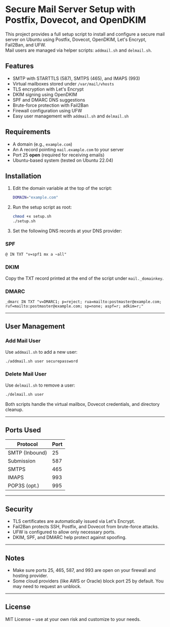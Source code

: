 # Secure Mail Server Setup with Postfix, Dovecot, and OpenDKIM

This project provides a full setup script to install and configure a secure mail server on Ubuntu using Postfix, Dovecot, OpenDKIM, Let's Encrypt, Fail2Ban, and UFW.  
Mail users are managed via helper scripts: `addmail.sh` and `delmail.sh`.

## Features

- SMTP with STARTTLS (587), SMTPS (465), and IMAPS (993)
- Virtual mailboxes stored under `/var/mail/vhosts`
- TLS encryption with Let's Encrypt
- DKIM signing using OpenDKIM
- SPF and DMARC DNS suggestions
- Brute-force protection with Fail2Ban
- Firewall configuration using UFW
- Easy user management with `addmail.sh` and `delmail.sh`

## Requirements

- A domain (e.g., `example.com`)
- An A record pointing `mail.example.com` to your server
- Port 25 **open** (required for receiving emails)
- Ubuntu-based system (tested on Ubuntu 22.04)

## Installation

1. Edit the domain variable at the top of the script:
    ```bash
    DOMAIN="example.com"
    ```

2. Run the setup script as root:
    ```bash
    chmod +x setup.sh
    ./setup.sh
    ```

3. Set the following DNS records at your DNS provider:

### SPF
```dns
@ IN TXT "v=spf1 mx a ~all"
```

### DKIM  
Copy the TXT record printed at the end of the script under `mail._domainkey`.

### DMARC
```dns
_dmarc IN TXT "v=DMARC1; p=reject; rua=mailto:postmaster@example.com; ruf=mailto:postmaster@example.com; sp=none; aspf=r; adkim=r;"
```

---

## User Management

### Add Mail User

Use `addmail.sh` to add a new user:
```bash
./addmail.sh user securepassword
```

### Delete Mail User

Use `delmail.sh` to remove a user:
```bash
./delmail.sh user
```

Both scripts handle the virtual mailbox, Dovecot credentials, and directory cleanup.

---

## Ports Used

| Protocol      | Port |
|---------------|------|
| SMTP (Inbound)| 25   |
| Submission    | 587  |
| SMTPS         | 465  |
| IMAPS         | 993  |
| POP3S (opt.)  | 995  |

---

## Security

- TLS certificates are automatically issued via Let's Encrypt.
- Fail2Ban protects SSH, Postfix, and Dovecot from brute-force attacks.
- UFW is configured to allow only necessary ports.
- DKIM, SPF, and DMARC help protect against spoofing.

---

## Notes

- Make sure ports 25, 465, 587, and 993 are open on your firewall and hosting provider.
- Some cloud providers (like AWS or Oracle) block port 25 by default. You may need to request an unblock.

---

## License

MIT License – use at your own risk and customize to your needs.
